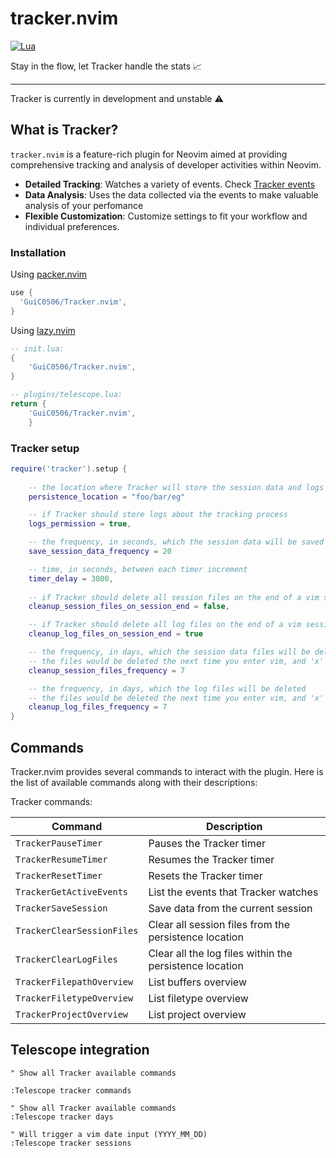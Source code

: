 # tracker.nvim

[![Lua](https://img.shields.io/badge/Lua-blue.svg?style=for-the-badge&logo=lua)](http://www.lua.org)

Stay in the flow, let Tracker handle the stats 📈

---

Tracker is currently in development and unstable ⚠️

## What is Tracker?

`tracker.nvim` is a feature-rich plugin for Neovim aimed at providing comprehensive tracking and analysis of developer activities within Neovim.
- **Detailed Tracking**: Watches a variety of events. Check [Tracker events]()
- **Data Analysis**: Uses the data collected via the events to make valuable analysis of your perfomance
- **Flexible Customization**: Customize settings to fit your workflow and individual preferences.

### Installation

Using [packer.nvim](https://github.com/wbthomason/packer.nvim)
```lua
use {
  'GuiC0506/Tracker.nvim',
}
```


Using [lazy.nvim](https://github.com/folke/lazy.nvim)
```lua
-- init.lua:
{
    'GuiC0506/Tracker.nvim',
}

-- plugins/telescope.lua:
return {
    'GuiC0506/Tracker.nvim',
    }
```

### Tracker setup 

```lua
require('tracker').setup {
    
    -- the location where Tracker will store the session data and logs
    persistence_location = "foo/bar/eg"

    -- if Tracker should store logs about the tracking process
    logs_permission = true,

    -- the frequency, in seconds, which the session data will be saved in the current session
    save_session_data_frequency = 20

    -- time, in seconds, between each timer increment
    timer_delay = 3000,
    
    -- if Tracker should delete all session files on the end of a vim session
    cleanup_session_files_on_session_end = false,

    -- if Tracker should delete all log files on the end of a vim session
    cleanup_log_files_on_session_end = true 

    -- the frequency, in days, which the session data files will be deleted
    -- the files would be deleted the next time you enter vim, and 'x' days have passed
    cleanup_session_files_frequency = 7

    -- the frequency, in days, which the log files will be deleted
    -- the files would be deleted the next time you enter vim, and 'x' days have passed
    cleanup_log_files_frequency = 7
}
```

## Commands

Tracker.nvim provides several commands to interact with the plugin. Here is the list of available commands along with their descriptions:

Tracker commands:

| Command                         | Description                                             |
| ------------------------------- | ------------------------------------------------------- |
| `TrackerPauseTimer`             | Pauses the Tracker timer                                |
| `TrackerResumeTimer`            | Resumes the Tracker timer                               |
| `TrackerResetTimer`             | Resets the Tracker timer                                |
| `TrackerGetActiveEvents`        | List the events that Tracker watches                    |
| `TrackerSaveSession`            | Save data from the current session                      |
| `TrackerClearSessionFiles`      | Clear all session files from the persistence location   |
| `TrackerClearLogFiles`          | Clear all the log files within the persistence location |
| `TrackerFilepathOverview`       | List buffers overview                                   |
| `TrackerFiletypeOverview`       | List filetype overview                                  |
| `TrackerProjectOverview`        | List project overview                                   |

## Telescope integration
```viml
" Show all Tracker available commands

:Telescope tracker commands

" Show all Tracker available commands
:Telescope tracker days

" Will trigger a vim date input (YYYY_MM_DD)
:Telescope tracker sessions

```

